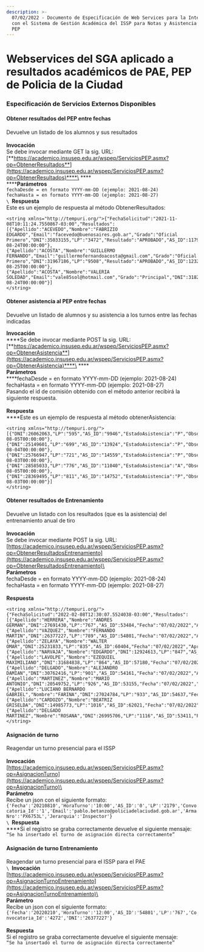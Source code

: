 ```yaml
---
description: >-
  07/02/2022 - Documento de Especificación de Web Services para la Integración
  con el Sistema de Gestión Académica del ISSP para Notas y Asistencia del PAE y
  PEP
---
```


# Webservices del SGA aplicado a resultados académicos de PAE, PEP de Policia de la Ciudad

### Especificación de Servicios Externos Disponibles

#### Obtener resultados del PEP entre fechas <a href="#_toc1452381201" id="_toc1452381201"></a>

Devuelve un listado de los alumnos y sus resultados\
\
**Invocación**\
Se debe invocar mediante GET la sig. URL:\
[**https://academico.insusep.edu.ar/wspep/ServiciosPEP.asmx?op=ObtenerResultados**](https://academico.insusep.edu.ar/wspep/ServiciosPEP.asmx?op=ObtenerResultados)****\
****\
******Parámetros**\
`fechaDesde = en formato YYYY-mm-DD (ejemplo: 2021-08-24)`\
`fechaHasta = en formato YYYY-mm-DD (ejemplo: 2021-08-27)`\
``\
``**Respuesta**\
Este es un ejemplo de respuesta al método ObtenerResultados:

```
<string xmlns="http://tempuri.org/">{"FechaSolicitud":"2021-11-08T10:11:24.7550867-03:00","Resultados":[{"Apellido":"ACEVEDO","Nombre":"FABRIZIO EDGARDO","Email":"facevedo@buenosaires.gob.ar","Grado":"Oficial Primero","DNI":35033155,"LP":"3472","Resultado":"APROBADO","AS_ID":11794,"Fecha":"2021-08-24T00:00:00"},
{"Apellido":"ACOSTA","Nombre":"GUILLERMO FERNANDO","Email":"guillermofernandoacosta@gmail.com","Grado":"Oficial Primero","DNI":31967186,"LP":"9508","Resultado":"APROBADO","AS_ID":12322,"Fecha":"2021-08-25T00:00:00"},
{"Apellido":"ACOSTA","Nombre":"VALERIA SOLEDAD","Email":"vale85sol@hotmail.com","Grado":"Principal","DNI":31828825,"LP":"75190","Resultado":"DESAPROBADO","AS_ID":11053,"Fecha":"2021-08-24T00:00:00"}]
</string>
```

#### Obtener asistencia al PEP entre fechas

Devuelve un listado de alumnos y su asistencia a los turnos entre las fechas indicadas

&#x20;**Invocación**\
****Se debe invocar mediante POST la sig. URL:\
[**https://academico.insusep.edu.ar/wspep/ServiciosPEP.asmx?op=ObtenerAsistencia**](https://academico.insusep.edu.ar/wspep/ServiciosPEP.asmx?op=ObtenerAsistencia)****\
****\
**Parámetros**\
****fechaDesde = en formato YYYY-mm-DD (ejemplo: 2021-08-24)\
fechaHasta = en formato YYYY-mm-DD (ejemplo: 2021-08-27)\
Pasando el id de comisión obtenido con el método anterior recibirá la siguiente respuesta.\
\
**Respuesta**\
****Este es un ejemplo de respuesta al método obtenerAsistencia:

```
<string xmlns="http://tempuri.org/">[{"DNI":26062063,"LP":"595","AS_ID":"9946","EstadoAsistencia":"P","Observacion":"","Fecha":"2021-08-05T00:00:00"},
{"DNI":25149601,"LP":"699","AS_ID":"13924","EstadoAsistencia":"P","Observacion":"","Fecha":"2021-08-04T00:00:00"},
{"DNI":25766947,"LP":"721","AS_ID":"14559","EstadoAsistencia":"P","Observacion":"","Fecha":"2021-08-03T00:00:00"},
{"DNI":28585033,"LP":"776","AS_ID":"11040","EstadoAsistencia":"A","Observacion":"","Fecha":"2021-08-05T00:00:00"},
{"DNI":28369495,"LP":"811","AS_ID":"14752","EstadoAsistencia":"P","Observacion":"","Fecha":"2021-08-03T00:00:00"}]
</string>
```

#### Obtener resultados de Entrenamiento

Devuelve un listado con los resultados (que es la asistencia) del entrenamiento anual de tiro\
\
**Invocación**\
Se debe invocar mediante POST la sig. URL:\
[https://academico.insusep.edu.ar/wspep/ServiciosPEP.asmx?op=ObtenerResultadosEntrenamiento](https://academico.insusep.edu.ar/wspep/ServiciosPEP.asmx?op=ObtenerResultadosEntrenamiento)\
\
**Parámetros**\
fechaDesde = en formato YYYY-mm-DD (ejemplo: 2021-08-24)\
fechaHasta = en formato YYYY-mm-DD (ejemplo: 2021-08-27)\
\
**Respuesta**

```
<string xmlns="http://tempuri.org/"> 
{"FechaSolicitud":"2022-02-08T12:30:07.5524038-03:00","Resultados":[{"Apellido":"HERRERA","Nombre":"ANDRES GERMAN","DNI":27691430,"LP":"767","AS_ID":53484,"Fecha":"07/02/2022","Aprobo":"True"},
{"Apellido":"VAZQUEZ","Nombre":"FERNANDO MARTIN","DNI":26377227,"LP":"789","AS_ID":54801,"Fecha":"07/02/2022","Aprobo":"True"},
{"Apellido":"ZELAYA","Nombre":"WALTER OMAR","DNI":25231833,"LP":"835","AS_ID":60404,"Fecha":"07/02/2022","Aprobo":"True"},
{"Apellido":"NARVAJA","Nombre":"EDGARDO","DNI":12924613,"LP":"847","AS_ID":53877,"Fecha":"07/02/2022","Aprobo":"True"},{"Apellido":"LAVOLPE","Nombre":"EZEQUIEL MAXIMILIANO","DNI":31684838,"LP":"864","AS_ID":57180,"Fecha":"07/02/2022","Aprobo":"False"},
{"Apellido":"DELGADO","Nombre":"ALEJANDRO DAMIAN","DNI":30762416,"LP":"901","AS_ID":54161,"Fecha":"07/02/2022","Aprobo":"False"},
{"Apellido":"MARTINEZ","Nombre":"MARIO ANTONIO","DNI":20549752,"LP":"926","AS_ID":53155,"Fecha":"07/02/2022","Aprobo":"False"},
{"Apellido":"LUCIANO BERNARDO GABRIEL","Nombre":"FARINA","DNI":27024784,"LP":"933","AS_ID":54637,"Fecha":"07/02/2022","Aprobo":"False"},
{"Apellido":"CARDOZO","Nombre":"BEATRIZ GRISELDA","DNI":14985773,"LP":"1016","AS_ID":62021,"Fecha":"07/02/2022","Aprobo":"False"},
{"Apellido":"DELGADO MARTINEZ","Nombre":"ROSANA","DNI":26995706,"LP":"1116","AS_ID":53411,"Fecha":"07/02/2022","Aprobo":"False"}}]
</string>
```

#### Asignación de turno

Reagendar un turno presencial para el ISSP\
\
**Invocación**\
[https://academico.insusep.edu.ar/wspep/ServiciosPEP.asmx?op=AsignacionTurno](https://academico.insusep.edu.ar/wspep/ServiciosPEP.asmx?op=AsignacionTurno)\
\
**Parámetro**\
Recibe un json con el siguiente formato:\
`{'Fecha':'20210810','HoraTurno':'10:00','AS_ID':'0','LP':'2179','Convocatoria_Id':'1','Email':'pablo.betanzo@policiadelaciudad.gob.ar','ArmaNro':'PX6753L','Jerarquia':'Inspector'}`\
``\
``**Respuesta**\
****Si el registro se graba correctamente devuelve el siguiente mensaje: \
`“Se ha insertado el turno de asignación directa correctamente”`

#### Asignación de turno Entrenamiento

Reagendar un turno presencial para el ISSP para el PAE\
``\
``**Invocación**\
[https://academico.insusep.edu.ar/wspep/ServiciosPEP.asmx?op=AsignacionTurnoEntrenamiento](https://academico.insusep.edu.ar/wspep/ServiciosPEP.asmx?op=AsignacionTurnoEntrenamiento)\
\
**Parámetro**\
Recibe un json con el siguiente formato:\
`{'Fecha':'20220210','HoraTurno':'12:00','AS_ID':'54801','LP':'767','Convocatoria_Id':'4272','DNI':'26377227'}`\
\
**Respuesta**\
Si el registro se graba correctamente devuelve el siguiente mensaje:\
`“Se ha insertado el turno de asignación directa correctamente”`
